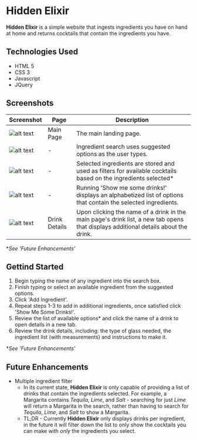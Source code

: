 # Hidden Elixir

**Hidden Elixir** is a simple website that ingests ingredients you have on hand at home and returns cocktails that contain the ingredients you have.

## Technologies Used
- HTML 5
- CSS 3
- Javascript
- JQuery

## Screenshots
| Screenshot | Page | Description |
| ---------- | ---- | ----------- |
| ![alt text](https://i.imgur.com/O7xvQMu.png) | Main Page | The main landing page. |
| ![alt text](https://i.imgur.com/VTIuarQ.png) | - | Ingredient search uses suggested options as the user types. |
| ![alt text](https://i.imgur.com/QUpZY9N.png) | - | Selected ingredients are stored and used as filters for available cocktails based on the ingredients selected* |
| ![alt text](https://i.imgur.com/1vOZk3P.png) | - | Running 'Show me some drinks!' displays an alphabetized list of options that contain the selected ingredients. |
| ![alt text](https://i.imgur.com/mT6fjiM.png) | Drink Details | Upon clicking the name of a drink in the main page's drink list, a new tab opens that displays additional details about the drink. |

**See 'Future Enhancements'*

## Gettind Started
1. Begin typing the name of any ingredient into the search box.
2. Finish typing or select an available ingredient from the suggested options.
3. Click 'Add Ingredient'.
4. Repeat steps 1-3 to add in additional ingredients, once satisfied click 'Show Me Some Drinks!'.
5. Review the list of available options* and click the name of a drink to open details in a new tab.
6. Review the drink details, including: the type of glass needed, the ingredient list (with measurements) and instructions to make it.

**See 'Future Enhancements'*

## Future Enhancements
- Multiple ingredient filter
    - In its current state, **Hidden Elixir** is only capable of providing a list of drinks that contain the ingredients selected. For example, a Margarita contains *Tequila*, *Lime*, and *Salt* - searching for just *Lime* will return a Margarita in the search, rather than having to search for *Tequila*, *Lime*, and *Salt* to show a Margarita.
    - TL;DR - Currently **Hidden Elixir** only displays drinks per ingredient, in the future it will filter down the list to only show the cocktails you can make with *only* the ingredients you select.
